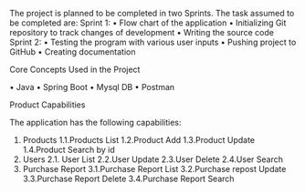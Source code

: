 The project is planned to be completed in two Sprints. The task assumed to be completed are:
Sprint 1:
•	Flow chart of the application
•	Initializing Git repository to track changes of development
•	Writing the source code
Sprint 2:
•	Testing the program with various user inputs
•	Pushing project to GitHub
•	Creating documentation

Core Concepts Used in the Project

•	Java
•	Spring Boot
•	Mysql DB
•	Postman
 
Product Capabilities

The application has the following capabilities:
1.	Products 1.1.Products List 1.2.Product Add 1.3.Product Update
1.4.Product Search by id
2.	Users
2.1.	User List 2.2.User Update 2.3.User Delete 2.4.User Search
3.	Purchase Report 3.1.Purchase Report List 3.2.Purchase repost Update 3.3.Purchase Report Delete 3.4.Purchase Report Search

